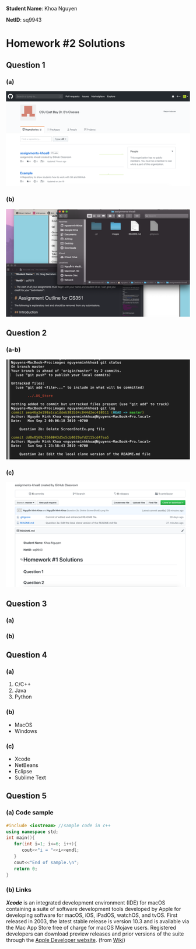 **Student Name**:  Khoa Nguyen

**NetID**: sq9943

# Homework #2 Solutions

## Question 1 
### (a)

![1a](images/1a.png)

### (b)

![1b](images/1b.png)

## Question 2
### (a-b)

![2ab](images/2ab.png)

### (c)

![2c](images/2c.png)

## Question 3
### (a)

### (b)

## Question 4
### (a)

1. C/C++
2. Java
3. Python

### (b)

* MacOS
* Windows

### (c)

* Xcode
* NetBeans
* Eclipse
* Sublime Text

## Question 5
### (a) **Code sample**

```c++
#include <iostream> //sample code in c++
using namespace std;
int main(){
   for(int i=1; i<=6; i++){
      cout<<"i = "<<i<<endl;
   }
   cout<<"End of sample.\n";
   return 0;
}
```

### (b) **Links**

***Xcode*** is an integrated development environment (IDE) for macOS containing a suite of software development tools developed by Apple for developing software for macOS, iOS, iPadOS, watchOS, and tvOS. First released in 2003, the latest stable release is version 10.3 and is available via the Mac App Store free of charge for macOS Mojave users. Registered developers can download preview releases and prior versions of the suite through the [Apple Developer website](https://developer.apple.com/xcode/). (from [Wiki](https://en.wikipedia.org/wiki/Xcode))